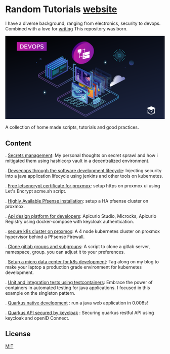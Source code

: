 # Random Tutorials  [website](https://kyouuma.github.io/Tutorials/)

I have a diverse background, ranging from electronics, security to devops. Combined with a love for [writing](https://kyouuma.blogspot.com/) This repository was born. 

![tutorials](April-Content-Launch-DEVOPS-1200x628-1200x628.png)

A collection of home made scripts, tutorials and good practices.

## Content

. [Secrets management](https://kyouuma.blogspot.com/2020/04/injecting-security-into-devops-pipeline.html): My personal thoughts on secret sprawl and how i mitigated them using hashicorp vault in a decentralized environment. 

. [Devsecops through the software development lifecycle](https://kyouuma.blogspot.com/2020/04/injecting-security-into-devops-pipeline.html): Injecting security into a java application lifecycle using jenkins and other tools on kubernetes.

. [Free letsencrypt certificate for proxmox](https://kyouuma.blogspot.com/2020/04/setup-free-lets-encrypt-certificate-on.html): setup https on proxmox ui using Let's Encrypt acme.sh script.

. [Highly Available Pfsense installation](https://kyouuma.blogspot.com/2020/04/highly-available-pfsense-cluster-on.html): setup a HA pfsense cluster on proxmox.

. [Api design platform for developers](https://github.com/Kyouuma/api-management-docker-compose): Apicurio Studio, Microcks, Apicurio Registry using docker-compose with keycloak authentication.

. [ secure k8s cluster on proxmox](https://kyouuma.blogspot.com/2020/05/4-node-kubernetes-cluster-behind.html): A 4 node kubernetes cluster on proxmox hypervisor behind a PFsense Firewall.

. [Clone gitlab groups and subgroups](https://github.com/Kyouuma/Tutorials/tree/master/gitlab-clone-all-groups): A script to clone a gitlab server, namespace, group. you can adjust it to your preferences. 

. [Setup a micro data center for k8s development](https://github.com/Kyouuma/Tutorials/tree/master/micro-data-center): Tag along on my blog to make your laptop a production grade environment for kubernetes development.

. [Unit and integration tests using testcontainers](https://github.com/Kyouuma/Tutorials/tree/master/singleton-testcontainers): Embrace the power of containers in automated testing for java applications. I focused in this example on the singleton pattern.

. [Quarkus native development](https://github.com/Kyouuma/Tutorials/tree/master/quarkus-native-development) : run a java web application in 0.008s!

. [Quarkus API secured by keycloak](https://github.com/Kyouuma/Tutorials/tree/master/quarkus-keycloak) : Securing quarkus restful API using keycloak and openID Connect.



## License
[MIT](https://choosealicense.com/licenses/mit/)

